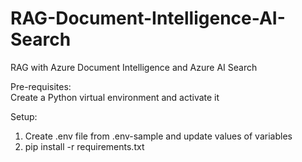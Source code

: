 # RAG-Document-Intelligence-AI-Search
RAG with Azure Document Intelligence and Azure AI Search

Pre-requisites:  
Create a Python virtual environment and activate it  

Setup:  
1. Create .env file from .env-sample and update values of variables  
2. pip install -r requirements.txt  


